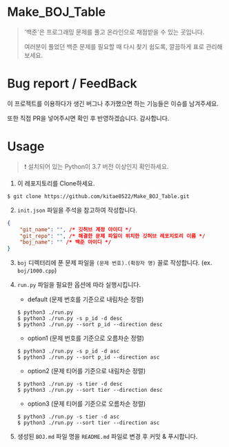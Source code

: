 <h1 style="font-weight:600">Make_BOJ_Table</h1>

> '백준'은 프로그래밍 문제를 풀고 온라인으로 채점받을 수 있는 곳입니다.
> 
> 여러분이 풀었던 백준 문제를 필요할 때 다시 찾기 쉽도록, 깔끔하게 표로 관리해보세요.

<h1 style="font-weight:600">Bug report / FeedBack</h1>
<p>이 프로젝트를 이용하다가 생긴 버그나 추가했으면 하는 기능들은 이슈를 남겨주세요.</p>
<p>또한 직접 PR을 넣어주시면 확인 후 반영하겠습니다. 감사합니다.</p>

<h1 style="font-weight:600">Usage</h1>

> ❗ 설치되어 있는 Python이 3.7 버전 이상인지 확인하세요.

1. 이 레포지토리를 Clone하세요.

```shell
$ git clone https://github.com/kitae0522/Make_BOJ_Table.git
```

2. `init.json` 파일을 주석을 참고하여 작성합니다.

```json
{
    "git_name": "", /* 깃허브 계정 아이디 */
    "git_repo": "", /* 해결한 문제 파일이 위치한 깃허브 레포지토리 이름 */
    "boj_name": "" /* 백준 아이디 */
}
```

3. `boj` 디렉터리에 푼 문제 파일을 `(문제 번호).(확장자 명)` 꼴로 작성합니다. (ex. `boj/1000.cpp`)

4. `run.py` 파일을 필요한 옵션에 따라 실행시킵니다.

    - default (문제 번호를 기준으로 내림차순 정렬)
    ```shell
    $ python3 ./run.py
    $ python3 ./run.py -s p_id -d desc
    $ python3 ./run.py --sort p_id --direction desc
    ```
    - option1 (문제 번호를 기준으로 오름차순 정렬)
    ```
    $ python3 ./run.py -s p_id -d asc
    $ python3 ./run.py --sort p_id --direction asc
    ```
    - option2 (문제 티어를 기준으로 내림차순 정렬)
    ```
    $ python3 ./run.py -s tier -d desc
    $ python3 ./run.py --sort tier --direction desc
    ```
    - option3 (문제 티어를 기준으로 오름차순 정렬)
    ```
    $ python3 ./run.py -s tier -d asc
    $ python3 ./run.py --sort tier --direction asc
    ```
5. 생성된 `BOJ.md` 파일 명을 `README.md` 파일로 변경 후 커밋 & 푸시합니다.